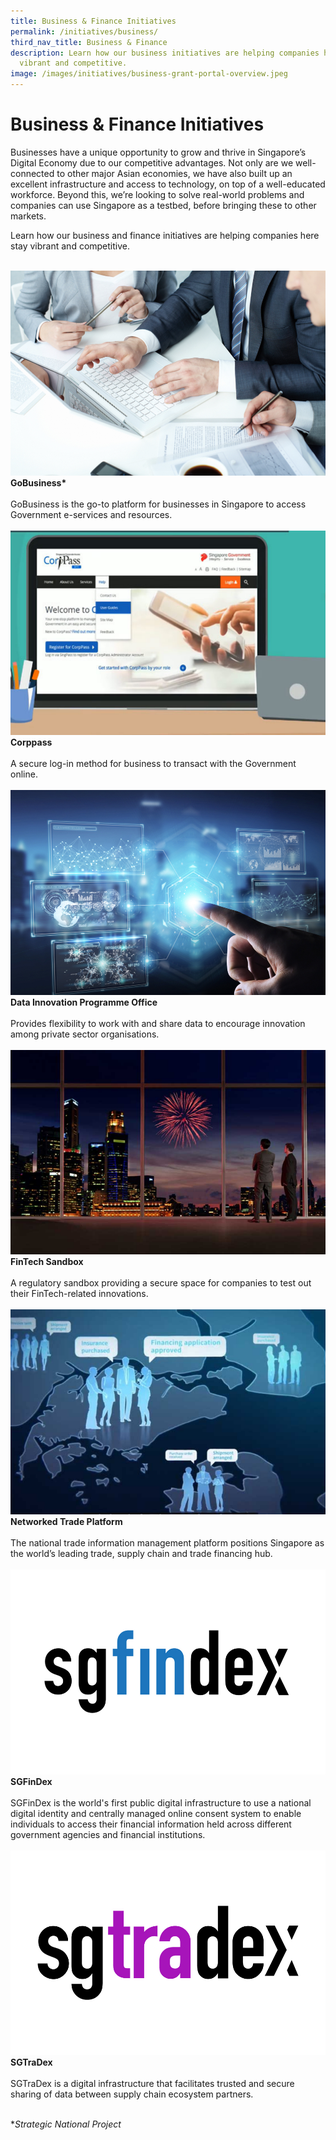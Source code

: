 ```yaml
---
title: Business & Finance Initiatives
permalink: /initiatives/business/
third_nav_title: Business & Finance
description: Learn how our business initiatives are helping companies here stay
  vibrant and competitive.
image: /images/initiatives/business-grant-portal-overview.jpeg
---
```

# Business & Finance Initiatives

Businesses have a unique opportunity to grow and thrive in Singapore’s Digital Economy due to our competitive advantages. Not only are we well-connected to other major Asian economies, we have also built up an excellent infrastructure and access to technology, on top of a well-educated workforce. Beyond this, we’re looking to solve real-world problems and companies can use Singapore as a testbed, before bringing these to other markets.

Learn how our business and finance initiatives are helping companies here stay vibrant and competitive.

<br>
<div class="row">
<div class="col"> 
<a href="/initiatives/strategic-national-projects/gobusiness"><img src="/images/initiatives/business-grant-portal-overview.jpeg" alt="GoBusiness"></a><br>
		<div class="header"><b>GoBusiness*</b></div><br>
		<div class="para">GoBusiness is the go-to platform for businesses in Singapore to access Government e-services and resources.
</div>
<br>

</div>
	<div class="col"> 
<a href="/initiatives/business/corppass"><img src="/images/initiatives/overview-pages/corppass.png" alt="Croppass"></a><br>
    <div class="header"><b>Corppass</b></div><br>
    <div class="para">A secure log-in method for business to transact with the Government online. 
</div>
<br>

</div>
	<div class="col"> 
<a href="/initiatives/business/dipo"><img src="/images/initiatives/dipo2.jpeg" alt="Data Innovation Programme Office"></a><br>
     <div class="header"><b>Data Innovation Programme Office</b></div><br>
    <div class="para">Provides flexibility to work with and share data to encourage innovation among private sector organisations. 
</div>
<br></div></div>

<div class="row">
	<div class="col">
<a href="/initiatives/business/fintech"><img src="/images/initiatives/overview-pages/fintech-sandbox.png" alt="FinTech Sandbox"></a><br>
    <div class="header"><b>FinTech Sandbox</b></div><br>
    <div class="para">A regulatory sandbox providing a secure space for companies to test out their FinTech-related innovations.
</div>
<br>

</div>
<div class="col">
<a href="/initiatives/business/networked-trade-platform"><img src="/images/initiatives/overview-pages/networked-trade-platform.png" alt="Networked Trade Plarform"></a><br>
    <div class="header"><b>Networked Trade Platform</b></div><br>
    <div class="para">The national trade information management platform positions Singapore as the world’s leading trade, supply chain and trade financing hub.
</div>
<br>
</div>

<div class="col">
<a href="/initiatives/business/sgfindex"><img src="/images/initiatives/sgfindex.jpg" alt="SGFinDex"></a><br>
    <div class="header"><b>SGFinDex</b></div><br>
    <div class="para">SGFinDex is the world's first public digital infrastructure to use a national digital identity and centrally managed online consent system to enable individuals to access their financial information held across different government agencies and financial institutions.
</div>
<br>
</div>

</div>

<div class="row">

<div class="col">
<a href="/initiatives/business/sgtradex"><img src="/images/initiatives/sgtradex.jpg" alt="SGTraDex"></a><br>
    <div class="header"><b>SGTraDex</b></div><br>
    <div class="para">SGTraDex is a digital infrastructure that facilitates trusted and secure sharing of data between supply chain ecosystem partners.
</div>
<br>
</div>

<div class="col">
</div>

<div class="col">
</div>
	
</div>

**Strategic National Project*